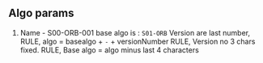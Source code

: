 
## Algo params
1. Name - S00-ORB-001
        base algo is : `S01-ORB`
        Version are last number, 
        RULE, algo = basealgo + `-` + versionNumber
        RULE, Version no 3 chars fixed.
        RULE, Base algo = algo minus last 4 characters
        